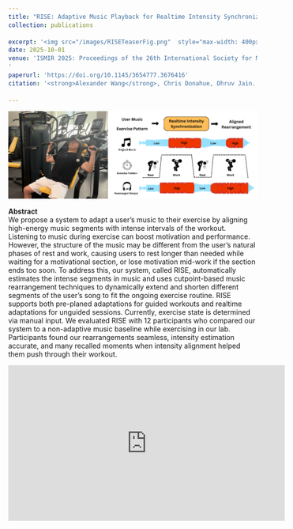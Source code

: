 ```yaml
---
title: "RISE: Adaptive Music Playback for Realtime Intensity Synchronization with Exercise"
collection: publications

excerpt: '<img src="/images/RISETeaserFig.png"  style="max-width: 400px;"><br>'
date: 2025-10-01
venue: 'ISMIR 2025: Proceedings of the 26th International Society for Music Information Retrieval Conference
'
paperurl: 'https://doi.org/10.1145/3654777.3676416'
citation: '<strong>Alexander Wang</strong>, Chris Donahue, Dhruv Jain. <a href="">(PDF coming soon)</a>'

---
```

<img src="/images/RISETeaserFig.png"><br>

__Abstract__    
We propose a system to adapt a user’s music to their
exercise by aligning high-energy music segments with intense intervals of the workout. Listening to music during exercise can boost motivation and performance. However, the structure of the music may be different from the
user’s natural phases of rest and work, causing users to
rest longer than needed while waiting for a motivational
section, or lose motivation mid-work if the section ends
too soon. To address this, our system, called RISE, automatically estimates the intense segments in music and uses
cutpoint-based music rearrangement techniques to dynamically extend and shorten different segments of the user’s
song to fit the ongoing exercise routine. RISE supports
both pre-planed adaptations for guided workouts and realtime adaptations for unguided sessions. Currently, exercise state is determined via manual input. We evaluated
RISE with 12 participants who compared our system to a
non-adaptive music baseline while exercising in our lab.
Participants found our rearrangements seamless, intensity
estimation accurate, and many recalled moments when intensity alignment helped them push through their workout.

<iframe width="560" height="315" src="https://www.youtube.com/embed/G6gvRIKrGvw?si=oSedKrVMw7hatkwG" title="YouTube video player" frameborder="0" allow="accelerometer; autoplay; clipboard-write; encrypted-media; gyroscope; picture-in-picture; web-share" referrerpolicy="strict-origin-when-cross-origin" allowfullscreen></iframe>
